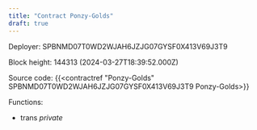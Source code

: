 ```yaml
---
title: "Contract Ponzy-Golds"
draft: true
---
```

Deployer: SPBNMD07T0WD2WJAH6JZJG07GYSF0X413V69J3T9


 



Block height: 144313 (2024-03-27T18:39:52.000Z)

Source code: {{<contractref "Ponzy-Golds" SPBNMD07T0WD2WJAH6JZJG07GYSF0X413V69J3T9 Ponzy-Golds>}}

Functions:

* trans _private_
